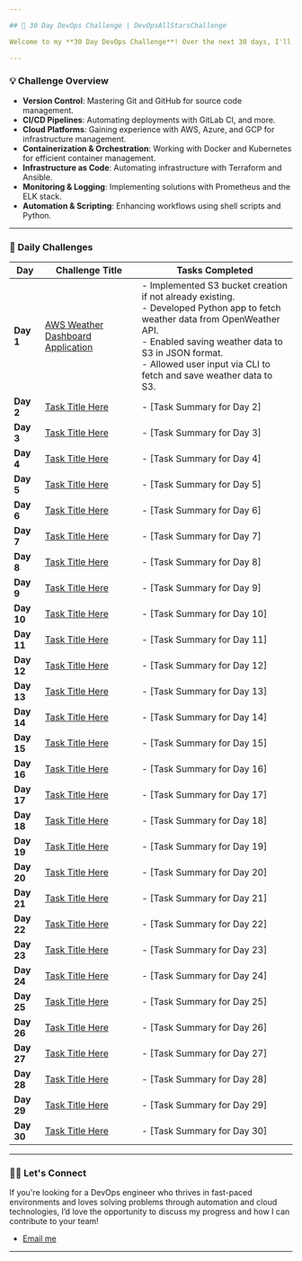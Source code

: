 ```yaml
---

## 🚀 30 Day DevOps Challenge | DevOpsAllStarsChallenge

Welcome to my **30 Day DevOps Challenge**! Over the next 30 days, I'll be diving into essential DevOps tools, techniques, and best practices. This journey will help me build a solid foundation in modern DevOps workflows and prepare me for roles in **DevOps** and **Cloud Engineering**.

---
```


### 💡 Challenge Overview

- **Version Control**: Mastering Git and GitHub for source code management.
- **CI/CD Pipelines**: Automating deployments with GitLab CI, and more.
- **Cloud Platforms**: Gaining experience with AWS, Azure, and GCP for infrastructure management.
- **Containerization & Orchestration**: Working with Docker and Kubernetes for efficient container management.
- **Infrastructure as Code**: Automating infrastructure with Terraform and Ansible.
- **Monitoring & Logging**: Implementing solutions with Prometheus and the ELK stack.
- **Automation & Scripting**: Enhancing workflows using shell scripts and Python.

---

### 📅 Daily Challenges

| **Day**   | **Challenge Title**                                                                 | **Tasks Completed**                                                                                               |
|-----------|--------------------------------------------------------------------------------------|------------------------------------------------------------------------------------------------------------------|
| **Day 1** | [AWS Weather Dashboard Application](https://github.com/blessingaliu/30DayDevopsChallenge/tree/main/Day1-WeatherDashboard) | - Implemented S3 bucket creation if not already existing. <br> - Developed Python app to fetch weather data from OpenWeather API. <br> - Enabled saving weather data to S3 in JSON format. <br> - Allowed user input via CLI to fetch and save weather data to S3. |
| **Day 2** | [Task Title Here](#)                                                                  | - [Task Summary for Day 2]                                                                                        |
| **Day 3** | [Task Title Here](#)                                                                  | - [Task Summary for Day 3]                                                                                        |
| **Day 4** | [Task Title Here](#)                                                                  | - [Task Summary for Day 4]                                                                                        |
| **Day 5** | [Task Title Here](#)                                                                  | - [Task Summary for Day 5]                                                                                        |
| **Day 6** | [Task Title Here](#)                                                                  | - [Task Summary for Day 6]                                                                                        |
| **Day 7** | [Task Title Here](#)                                                                  | - [Task Summary for Day 7]                                                                                        |
| **Day 8** | [Task Title Here](#)                                                                  | - [Task Summary for Day 8]                                                                                        |
| **Day 9** | [Task Title Here](#)                                                                  | - [Task Summary for Day 9]                                                                                        |
| **Day 10** | [Task Title Here](#)                                                                 | - [Task Summary for Day 10]                                                                                        |
| **Day 11** | [Task Title Here](#)                                                                 | - [Task Summary for Day 11]                                                                                        |
| **Day 12** | [Task Title Here](#)                                                                 | - [Task Summary for Day 12]                                                                                        |
| **Day 13** | [Task Title Here](#)                                                                 | - [Task Summary for Day 13]                                                                                        |
| **Day 14** | [Task Title Here](#)                                                                 | - [Task Summary for Day 14]                                                                                        |
| **Day 15** | [Task Title Here](#)                                                                 | - [Task Summary for Day 15]                                                                                        |
| **Day 16** | [Task Title Here](#)                                                                 | - [Task Summary for Day 16]                                                                                        |
| **Day 17** | [Task Title Here](#)                                                                 | - [Task Summary for Day 17]                                                                                        |
| **Day 18** | [Task Title Here](#)                                                                 | - [Task Summary for Day 18]                                                                                        |
| **Day 19** | [Task Title Here](#)                                                                 | - [Task Summary for Day 19]                                                                                        |
| **Day 20** | [Task Title Here](#)                                                                 | - [Task Summary for Day 20]                                                                                        |
| **Day 21** | [Task Title Here](#)                                                                 | - [Task Summary for Day 21]                                                                                        |
| **Day 22** | [Task Title Here](#)                                                                 | - [Task Summary for Day 22]                                                                                        |
| **Day 23** | [Task Title Here](#)                                                                 | - [Task Summary for Day 23]                                                                                        |
| **Day 24** | [Task Title Here](#)                                                                 | - [Task Summary for Day 24]                                                                                        |
| **Day 25** | [Task Title Here](#)                                                                 | - [Task Summary for Day 25]                                                                                        |
| **Day 26** | [Task Title Here](#)                                                                 | - [Task Summary for Day 26]                                                                                        |
| **Day 27** | [Task Title Here](#)                                                                 | - [Task Summary for Day 27]                                                                                        |
| **Day 28** | [Task Title Here](#)                                                                 | - [Task Summary for Day 28]                                                                                        |
| **Day 29** | [Task Title Here](#)                                                                 | - [Task Summary for Day 29]                                                                                        |
| **Day 30** | [Task Title Here](#)                                                                 | - [Task Summary for Day 30]                                                                                        |
                                         
---

### 🙋‍♂️ Let's Connect

If you're looking for a DevOps engineer who thrives in fast-paced environments and loves solving problems through automation and cloud technologies, I’d love the opportunity to discuss my progress and how I can contribute to your team!
- [Email me](mailto:bvskarthik18@gmail.com)
---